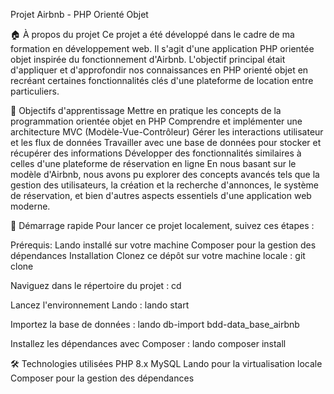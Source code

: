 Projet Airbnb - PHP Orienté Objet


🏠 À propos du projet
Ce projet a été développé dans le cadre de ma formation en développement web. Il s'agit d'une application PHP orientée objet inspirée du fonctionnement d'Airbnb. L'objectif principal était d'appliquer et d'approfondir nos connaissances en PHP orienté objet en recréant certaines fonctionnalités clés d'une plateforme de location entre particuliers.

🎯 Objectifs d'apprentissage
Mettre en pratique les concepts de la programmation orientée objet en PHP
Comprendre et implémenter une architecture MVC (Modèle-Vue-Contrôleur)
Gérer les interactions utilisateur et les flux de données
Travailler avec une base de données pour stocker et récupérer des informations
Développer des fonctionnalités similaires à celles d'une plateforme de réservation en ligne
En nous basant sur le modèle d'Airbnb, nous avons pu explorer des concepts avancés tels que la gestion des utilisateurs, la création et la recherche d'annonces, le système de réservation, et bien d'autres aspects essentiels d'une application web moderne.

🚀 Démarrage rapide
Pour lancer ce projet localement, suivez ces étapes :

Prérequis:
Lando installé sur votre machine
Composer pour la gestion des dépendances
Installation
Clonez ce dépôt sur votre machine locale : git clone 

Naviguez dans le répertoire du projet : cd 

Lancez l'environnement Lando : lando start

Importez la base de données : lando db-import bdd-data_base_airbnb

Installez les dépendances avec Composer : lando composer install

🛠 Technologies utilisées
PHP 8.x
MySQL
Lando pour la virtualisation locale
Composer pour la gestion des dépendances
